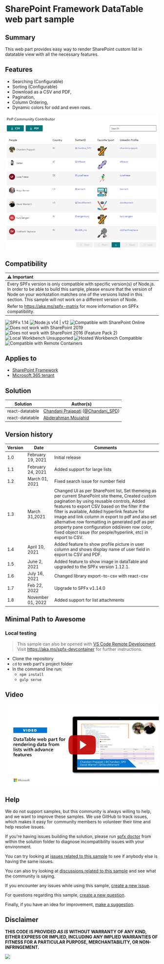 # SharePoint Framework DataTable web part sample

## Summary

This web part provides easy way to render SharePoint custom list in datatable view with all the necessary features. 

## Features

- Searching (Configurable)
- Sorting (Configurable)
- Download as a CSV and PDF,
- Pagination,
- Column Ordering,
- Dynamic colors for odd and even rows.

![Preview](assets/preview.png?raw=true "Preview")


## Compatibility

| :warning: Important          |
|:---------------------------|
| Every SPFx version is only compatible with specific version(s) of Node.js. In order to be able to build this sample, please ensure that the version of Node on your workstation matches one of the versions listed in this section. This sample will not work on a different version of Node.|
|Refer to <https://aka.ms/spfx-matrix> for more information on SPFx compatibility.   |

![SPFx 1.14](https://img.shields.io/badge/SPFx-1.14-green.svg)
![Node.js v14 | v12](https://img.shields.io/badge/Node.js-v14%20%7C%20v12-green.svg) 
![Compatible with SharePoint Online](https://img.shields.io/badge/SharePoint%20Online-Compatible-green.svg)
![Does not work with SharePoint 2019](https://img.shields.io/badge/SharePoint%20Server%202019-Incompatible-red.svg "SharePoint Server 2019 requires SPFx 1.4.1 or lower")
![Does not work with SharePoint 2016 (Feature Pack 2)](https://img.shields.io/badge/SharePoint%20Server%202016%20(Feature%20Pack%202)-Incompatible-red.svg "SharePoint Server 2016 Feature Pack 2 requires SPFx 1.1")
![Local Workbench Unsupported](https://img.shields.io/badge/Local%20Workbench-Unsupported-red.svg "Local workbench is no longer available as of SPFx 1.13 and above")
![Hosted Workbench Compatible](https://img.shields.io/badge/Hosted%20Workbench-Compatible-green.svg)
![Compatible with Remote Containers](https://img.shields.io/badge/Remote%20Containers-Compatible-green.svg)

## Applies to

* [SharePoint Framework](https://learn.microsoft.com/sharepoint/dev/spfx/sharepoint-framework-overview)
* [Microsoft 365 tenant](https://learn.microsoft.com/sharepoint/dev/spfx/set-up-your-development-environment)

## Solution

Solution|Author(s)
--------|---------
react-datatable | [Chandani Prajapati](https://github.com/chandaniprajapati) ([@Chandani_SPD](https://twitter.com/Chandani_SPD))
react-datatable | [Abderahman Moujahid](https://github.com/Abderahman88)

## Version history

Version|Date|Comments
-------|----|--------
1.0|February 19, 2021|Initial release
1.1|February 24, 2021|Added support for large lists
1.2|March 01, 2021|Fixed search issue for number field
1.3|March 31,2021| Changed UI as per SharePoint list, Set themeing as per current SharePoint site theme, Created custom pagination by using reusable controls, Added features to export CSV based on the filter if the filter is available, Added hyperlink feature for image and link column in export to pdf and also set alternative row formatting in generated pdf as per property pane configuration odd/even row color, fixed object issue (for people/hyperlink, etc) in export to CSV.
1.4|April 10, 2021|Added feature to show profile picture in user column and shows display name of user field in export to CSV and PDF.
1.5|June 2, 2021|Added feature to show image in dataTable and upgraded to the SPFx version 1.12.1.
1.6|July 16, 2021|Changed library export-to-csv with react-csv
1.7|Feb 22, 2022|Upgrade to SPFx v1.14.0
1.8|November 01, 2022|Added support for list attachments

## Minimal Path to Awesome

### Local testing

>  This sample can also be opened with [VS Code Remote Development](https://code.visualstudio.com/docs/remote/remote-overview). Visit https://aka.ms/spfx-devcontainer for further instructions.

* Clone the repository
* `cd` to web part's project folder
* In the command line run:
  * `npm install`
  * `gulp serve`



## Video

[![DataTable web part for rendering data from lists with advance features](./assets/video-thumbnail.jpg)](https://www.youtube.com/watch?v=-i4EAmjKxpQ "DataTable web part for rendering data from lists with advance features")


## Help

We do not support samples, but this community is always willing to help, and we want to improve these samples. We use GitHub to track issues, which makes it easy for  community members to volunteer their time and help resolve issues.

If you're having issues building the solution, please run [spfx doctor](https://pnp.github.io/cli-microsoft365/cmd/spfx/spfx-doctor/) from within the solution folder to diagnose incompatibility issues with your environment.

You can try looking at [issues related to this sample](https://github.com/pnp/sp-dev-fx-webparts/issues?q=label%3A%22sample%3A%20react-datatable") to see if anybody else is having the same issues.

You can also try looking at [discussions related to this sample](https://github.com/pnp/sp-dev-fx-webparts/discussions?discussions_q=react-datatable) and see what the community is saying.

If you encounter any issues while using this sample, [create a new issue](https://github.com/pnp/sp-dev-fx-webparts/issues/new?assignees=&labels=Needs%3A+Triage+%3Amag%3A%2Ctype%3Abug-suspected%2Csample%3A%20react-datatable&template=bug-report.yml&sample=react-datatable&authors=@Abderahman88%20@chandaniprajapati&title=react-datatable%20-%20).

For questions regarding this sample, [create a new question](https://github.com/pnp/sp-dev-fx-webparts/issues/new?assignees=&labels=Needs%3A+Triage+%3Amag%3A%2Ctype%3Aquestion%2Csample%3A%20react-datatable&template=question.yml&sample=react-datatable&authors=@Abderahman88%20@chandaniprajapati&title=react-datatable%20-%20).

Finally, if you have an idea for improvement, [make a suggestion](https://github.com/pnp/sp-dev-fx-webparts/issues/new?assignees=&labels=Needs%3A+Triage+%3Amag%3A%2Ctype%3Aenhancement%2Csample%3A%20react-datatable&template=question.yml&sample=react-datatable&authors=@Abderahman88%20@chandaniprajapati&title=react-datatable%20-%20).

## Disclaimer

**THIS CODE IS PROVIDED *AS IS* WITHOUT WARRANTY OF ANY KIND, EITHER EXPRESS OR IMPLIED, INCLUDING ANY IMPLIED WARRANTIES OF FITNESS FOR A PARTICULAR PURPOSE, MERCHANTABILITY, OR NON-INFRINGEMENT.**


<img src="https://pnptelemetry.azurewebsites.net/sp-dev-fx-webparts/samples/react-datatable" />
